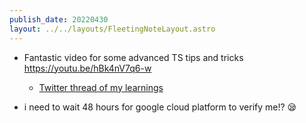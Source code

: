 ```yaml
---
publish_date: 20220430    
layout: ../../layouts/FleetingNoteLayout.astro
---
```

- Fantastic video for some advanced TS tips and tricks https://youtu.be/hBk4nV7q6-w
  - [Twitter thread of my learnings](https://twitter.com/chiubaca/status/1520498137093320706) 

- i need to wait 48 hours for google cloud platform to verify me!? 😪
